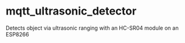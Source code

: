 # mqtt_ultrasonic_detector
Detects object via ultrasonic ranging with an HC-SR04 module on an ESP8266
